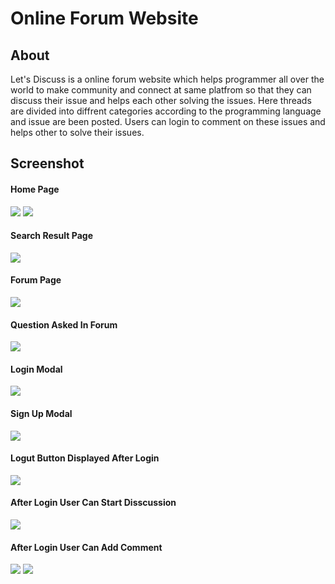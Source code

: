 <h1>Online Forum Website</h1>

<h2>About</h2>
<p>Let's Discuss is a online forum website which helps programmer all over the world to make community and connect at same platfrom so that they can discuss their issue and helps each other solving the issues. Here threads are divided into diffrent categories according to the programming language and issue are been posted. Users can login to comment on these issues and helps other to solve their issues.</p>
<h2>Screenshot</h2>
<h4>Home Page</h4>
<img src="./images/Screenshot (806).png"/>
<img src="./images/Screenshot (807).png"/>
<h4>Search Result Page</h4>
<img src="./images/Screenshot (808).png"/>
<h4>Forum Page</h4>
<img src="./images/Screenshot (809).png"/>
<h4>Question Asked In Forum</h4>
<img src="./images/Screenshot (810).png"/>
<h4>Login Modal</h4>
<img src="./images/Screenshot (811).png"/>
<h4>Sign Up Modal</h4>
<img src="./images/Screenshot (812).png"/>
<h4>Logut Button Displayed After Login</h2>
<img src="./images/Screenshot (813).png"/>
<h4>After Login User Can Start Disscussion</h4>
<img src="./images/Screenshot (814).png"/>
<h4>After Login User Can Add Comment</h4>
<img src="./images/Screenshot (815).png"/>
<img src="./images/Screenshot (816).png"/>

